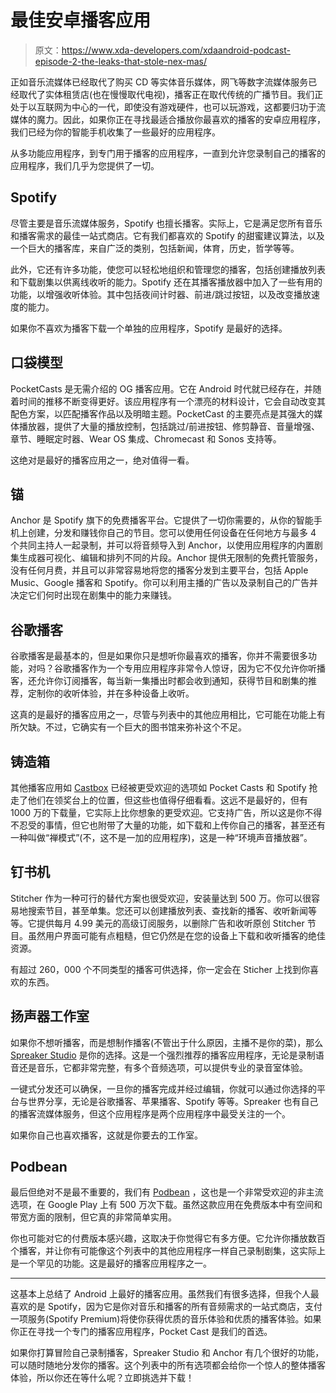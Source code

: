 # 最佳安卓播客应用

> 原文：<https://www.xda-developers.com/xdaandroid-podcast-episode-2-the-leaks-that-stole-nex-mas/>

正如音乐流媒体已经取代了购买 CD 等实体音乐媒体，网飞等数字流媒体服务已经取代了实体租赁店(也在慢慢取代电视)，播客正在取代传统的广播节目。我们正处于以互联网为中心的一代，即使没有游戏硬件，也可以玩游戏，这都要归功于流媒体的魔力。因此，如果你正在寻找最适合播放你最喜欢的播客的安卓应用程序，我们已经为你的智能手机收集了一些最好的应用程序。

从多功能应用程序，到专门用于播客的应用程序，一直到允许您录制自己的播客的应用程序，我们几乎为您提供了一切。

## Spotify

尽管主要是音乐流媒体服务，Spotify 也擅长播客。实际上，它是满足您所有音乐和播客需求的最佳一站式商店。它有我们都喜欢的 Spotify 的甜蜜建议算法，以及一个巨大的播客库，来自广泛的类别，包括新闻，体育，历史，哲学等等。

此外，它还有许多功能，使您可以轻松地组织和管理您的播客，包括创建播放列表和下载剧集以供离线收听的能力。Spotify 还在其播客播放器中加入了一些有用的功能，以增强收听体验。其中包括夜间计时器、前进/跳过按钮，以及改变播放速度的能力。

如果你不喜欢为播客下载一个单独的应用程序，Spotify 是最好的选择。

## 口袋模型

PocketCasts 是无需介绍的 OG 播客应用。它在 Android 时代就已经存在，并随着时间的推移不断变得更好。该应用程序有一个漂亮的材料设计，它会自动改变其配色方案，以匹配播客作品以及明暗主题。PocketCast 的主要亮点是其强大的媒体播放器，提供了大量的播放控制，包括跳过/前进按钮、修剪静音、音量增强、章节、睡眠定时器、Wear OS 集成、Chromecast 和 Sonos 支持等。

这绝对是最好的播客应用之一，绝对值得一看。

## 锚

Anchor 是 Spotify 旗下的免费播客平台。它提供了一切你需要的，从你的智能手机上创建，分发和赚钱你自己的节目。您可以使用任何设备在任何地方与最多 4 个共同主持人一起录制，并可以将音频导入到 Anchor，以使用应用程序的内置剧集生成器可视化、编辑和排列不同的片段。Anchor 提供无限制的免费托管服务，没有任何月费，并且可以非常容易地将您的播客分发到主要平台，包括 Apple Music、Google 播客和 Spotify。你可以利用主播的广告以及录制自己的广告并决定它们何时出现在剧集中的能力来赚钱。

## 谷歌播客

谷歌播客是最基本的，但是如果你只是想听你最喜欢的播客，你并不需要很多功能，对吗？谷歌播客作为一个专用应用程序非常令人惊讶，因为它不仅允许你听播客，还允许你订阅播客，每当新一集播出时都会收到通知，获得节目和剧集的推荐，定制你的收听体验，并在多种设备上收听。

这真的是最好的播客应用之一，尽管与列表中的其他应用相比，它可能在功能上有所欠缺。不过，它确实有一个巨大的图书馆来弥补这个不足。

## 铸造箱

其他播客应用如 [Castbox](https://play.google.com/store/apps/details?id=fm.castbox.audiobook.radio.podcast) 已经被更受欢迎的选项如 Pocket Casts 和 Spotify 抢走了他们在领奖台上的位置，但这些也值得仔细看看。这远不是最好的，但有 1000 万的下载量，它实际上比你想象的更受欢迎。它支持广告，所以这是你不得不忍受的事情，但它也附带了大量的功能，如下载和上传你自己的播客，甚至还有一种叫做“禅模式”(不，这不是一加的应用程序)，这是一种“环境声音播放器”。

## 钉书机

Stitcher 作为一种可行的替代方案也很受欢迎，安装量达到 500 万。你可以很容易地搜索节目，甚至单集。您还可以创建播放列表、查找新的播客、收听新闻等等。它提供每月 4.99 美元的高级订阅服务，以删除广告和收听原创 Stitcher 节目。虽然用户界面可能有点粗糙，但它仍然是在您的设备上下载和收听播客的绝佳资源。

有超过 260，000 个不同类型的播客可供选择，你一定会在 Sticher 上找到你喜欢的东西。

## 扬声器工作室

如果你不想听播客，而是想制作播客(不管出于什么原因，主播不是你的菜)，那么 [Spreaker Studio](https://play.google.com/store/apps/details?id=com.spreaker.android.studio) 是你的选择。这是一个强烈推荐的播客应用程序，无论是录制语音还是音乐，它都非常完整，有多个音频选项，可以提供专业的录音室体验。

一键式分发还可以确保，一旦你的播客完成并经过编辑，你就可以通过你选择的平台与世界分享，无论是谷歌播客、苹果播客、Spotify 等等。Spreaker 也有自己的播客流媒体服务，但这个应用程序是两个应用程序中最受关注的一个。

如果你自己也喜欢播客，这就是你要去的工作室。

## Podbean

最后但绝对不是最不重要的，我们有 [Podbean](https://play.google.com/store/apps/details?id=com.podbean.app.podcast) ，这也是一个非常受欢迎的非主流选项，在 Google Play 上有 500 万次下载。虽然这款应用在免费版本中有空间和带宽方面的限制，但它真的非常简单实用。

你也可能对它的付费版本感兴趣，这取决于你觉得它有多方便。它允许你播放数百个播客，并让你有可能像这个列表中的其他应用程序一样自己录制剧集，这实际上是一个罕见的功能。这是最好的播客应用程序之一。

* * *

这基本上总结了 Android 上最好的播客应用。虽然我们有很多选择，但我个人最喜欢的是 Spotify，因为它是你对音乐和播客的所有音频需求的一站式商店，支付一项服务(Spotify Premium)将使你获得优质的音乐体验和优质的播客体验。如果你正在寻找一个专门的播客应用程序，Pocket Cast 是我们的首选。

如果你打算冒险自己录制播客，Spreaker Studio 和 Anchor 有几个很好的功能，可以随时随地分发你的播客。这个列表中的所有选项都会给你一个惊人的整体播客体验，所以你还在等什么呢？立即挑选并下载！